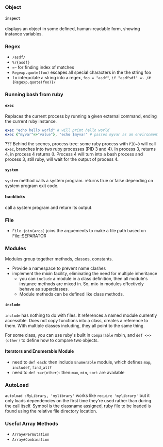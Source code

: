 ### Object
#### `inspect`
displays an object in some defined, human-readable form, showing instance variables.

### Regex
- `/asdf/`
- `%r{asdf}`
- `=~` for finding index of matches
- `Regexp.quote(foo)` escapes all special characters in the the string foo
- To interpolate a string into a regex, `foo = "asdf"`, `if "asdfsdf" =~ /#{Regexp.quote(foo)}/`

### Running bash from ruby
#### `exec`
Replaces the current process by running a given external command, ending the current ruby instance.
```ruby
exec "echo hello world" # will print hello world
exec {"myvar"=>"value"}, "echo $myvar" # passes myvar as an environment variable
```

??? Behind the scenes, process tree: some ruby process with `PID=3` will call `exec`, branches into two ruby processes (PID 3 and 4). In process 3, returns 4, in process 4 returns 0. Process 4 will turn into a bash process and process 3, still ruby, will wait for the output of process 4.

#### `system`
`system` method calls a system program. returns true or false depending on system program exit code. 

#### backticks
call a system program and return its output. 

### File
- `File.join(args)` joins the arguements to make a file path based on File::SEPARATOR

### Modules
Modules group together methods, classes, constants.
- Provide a namespace to prevent name clashes
- implement the mixin facility, eliminating the need for multiple inheritance
  - you can `include` a module in a class definition, then all module's instance methods are mixed in. So, mix-in modules effectively behave as superclasses.
  - Module methods can be defined like class methods.

#### `include`
`include` has nothing to do with files. It references a named module currently accessible. Does not copy functions into a class, creates a reference to them. With multiple classes including, they all point to the same thing.

For some class, you can use ruby's built in `Comparable` mixin, and `def <=>(other)` to define how to compare two objects.

#### Iterators and Enumerable Module
- need to `def each`: then include `Enumerable` module, which defines `map`, `include?`, `find_all?`
- need to `def <=>(other)`: then `max`, `min`, `sort` are available

### AutoLoad
`autoload :MyLibrary, 'mylibrary'` works like `require 'mylibrary'` but it only loads dependencies on the first time they're used rather than during the call itself. Symbol is the classname assigned, ruby file to be loaded is found using the relative file directory location.


### Useful Array Methods
- `Array#Permutation`
- `Array#Combination`

